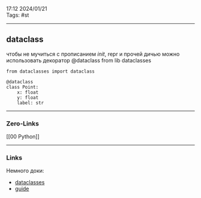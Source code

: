 17:12     2024/01/21    
Tags: #st
____
## dataclass
чтобы не мучиться  с прописанием _init_, repr и прочей дичью можно использовать декоратор
@dataclass from lib dataclasses
```
from dataclasses import dataclass 

@dataclass
class Point: 
	x: float
	y: float 
	label: str
```


____
### Zero-Links
[[00 Python]]
____
### Links
Немного доки:
- [dataclasses](https://docs.python.org/3/library/dataclasses.html)
- [guide](https://realpython.com/python-data-classes/)